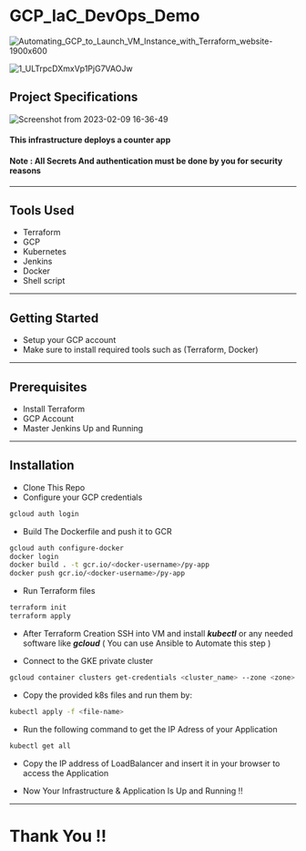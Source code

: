 


# GCP_IaC_DevOps_Demo

![Automating_GCP_to_Launch_VM_Instance_with_Terraform_website-1900x600](https://user-images.githubusercontent.com/99130650/219879620-99bdde53-ad8f-4333-9ccd-68fd0ec9387b.jpg)

![1_ULTrpcDXmxVp1PjG7VAOJw](https://user-images.githubusercontent.com/99130650/219879698-8536777a-efeb-444a-b70a-28f406775f53.png)

## Project Specifications 
![Screenshot from 2023-02-09 16-36-49](https://user-images.githubusercontent.com/103090890/217843113-dfda4ec4-7907-4f64-9716-27296ea589fa.png)

#### This infrastructure deploys a counter app  
#### Note : All Secrets And authentication must be done by you for security reasons 

-----------------------------

## Tools Used
- Terraform
- GCP 
- Kubernetes
- Jenkins 
- Docker
- Shell script

------------------------------------

## Getting Started

- Setup your GCP account
- Make sure to install required tools such as (Terraform, Docker)

---------------

## Prerequisites 

- Install Terraform
- GCP Account
- Master Jenkins Up and Running

---------------------

## Installation 

- Clone This Repo
- Configure your GCP credentials 
``` bash
gcloud auth login
```
- Build The Dockerfile and push it to GCR 
``` bash
gcloud auth configure-docker
docker login
docker build . -t gcr.io/<docker-username>/py-app
docker push gcr.io/<docker-username>/py-app 
```
- Run Terraform files
```bash
terraform init
terraform apply
```

- After Terraform Creation SSH into VM and install ***kubectl*** or any needed software like ***gcloud*** ( You can use Ansible to Automate this step )

- Connect to the GKE private cluster 
``` bash
gcloud container clusters get-credentials <cluster_name> --zone <zone> --project <project_id>
```
- Copy the provided k8s files and run them by:
```bash
kubectl apply -f <file-name>
```

- Run the following command to get the IP Adress of your Application
``` bash
kubectl get all 
```
- Copy the IP address of LoadBalancer and insert it in your browser to access the Application 

- Now Your Infrastructure & Application Is Up and Running !!


------------------------------------


# Thank You !!





